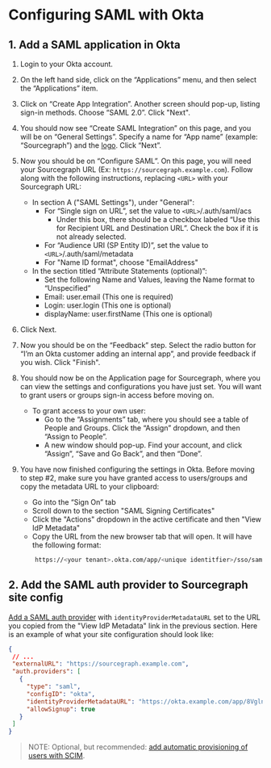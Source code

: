 # Configuring SAML with Okta

## 1. Add a SAML application in Okta

1. Login to your Okta account.
2. On the left hand side, click on the “Applications” menu, and then select the “Applications” item.
3. Click on “Create App Integration”. Another screen should pop-up, listing sign-in methods. Choose “SAML 2.0”. Click "Next".
4. You should now see “Create SAML Integration” on this page, and you will be on “General Settings”. Specify a name for “App name” (example: “Sourcegraph”) and the [logo](souregraph-logo-1024.png). Click “Next”.
5. Now you should be on “Configure SAML”. On this page, you will need your Sourcegraph URL (Ex: `https://sourcegraph.example.com`). Follow along with the following instructions, replacing `<URL>` with your Sourcegraph URL:
    - In section A ("SAML Settings"), under "General":
      - For “Single sign on URL”, set the value to `<URL>`/.auth/saml/acs
        - Under this box, there should be a checkbox labeled “Use this for Recipient URL and Destination URL”. Check the box if it is not already selected.
      - For “Audience URI (SP Entity ID)”, set the value to `<URL>`/.auth/saml/metadata
      - For "Name ID format", choose "EmailAddress"
    - In the section titled “Attribute Statements (optional)”:
      - Set the following Name and Values, leaving the Name format to “Unspecified”
      - Email: user.email (This one is required)
      - Login: user.login (This one is optional)
      - displayName: user.firstName (This one is optional)
6. Click Next.
7. Now you should be on the “Feedback” step. Select the radio button for “I’m an Okta customer adding an internal app”, and provide feedback if you wish. Click "Finish".
8. You should now be on the Application page for Sourcegraph, where you can view the settings and configurations you have just set. You will want to grant users or groups sign-in access before moving on.
    - To grant access to your own user:
      - Go to the “Assignments” tab, where you should see a table of People and Groups. Click the “Assign” dropdown, and then “Assign to People”.
      - A new window should pop-up. Find your account, and click “Assign”, “Save and Go Back”, and then “Done”.
9. You have now finished configuring the settings in Okta. Before moving to step #2, make sure you have granted access to users/groups and copy the metadata URL to your clipboard:
   - Go into the “Sign On” tab
   - Scroll down to the section "SAML Signing Certificates"
   - Click the "Actions" dropdown in the active certificate and then "View IdP Metadata"
   - Copy the URL from the new browser tab that will open. It will have the following format:

   ```sh
       https://<your tenant>.okta.com/app/<unique identitfier>/sso/saml/metadata
   ```

## 2. Add the SAML auth provider to Sourcegraph site config

[Add a SAML auth provider](./index.md#add-a-saml-provider) with `identityProviderMetadataURL` set to the URL you copied from the "View IdP Metadata" link in the previous section. Here is an example of what your site configuration should look like:

```json
{
 // ...
 "externalURL": "https://sourcegraph.example.com",
 "auth.providers": [
   {
     "type": "saml",
     "configID": "okta",
     "identityProviderMetadataURL": "https://okta.example.com/app/8VglnckX0yyhdkp0bk00/sso/saml/metadata",
     "allowSignup": true 
   }
 ]
}
```

> NOTE: Optional, but recommended: [add automatic provisioning of users with SCIM](../../scim). 
